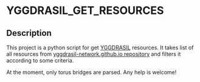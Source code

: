 # YGGDRASIL_GET_RESOURCES

## Description

This project is a python script for get [YGGDRASIL](https://yggdrasil-network.github.io/) resources.
It takes list of all resources from [yggdrasil-network.github.io repository](https://github.com/yggdrasil-network/yggdrasil-network.github.io) and filters it according to some criteria.

At the moment, only torus bridges are parsed. Any help is welcome!